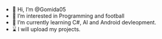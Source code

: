 - 👋 Hi, I’m @Gomida05
- 👀 I’m interested in Programming and football
- 🌱 I’m currently learning C#, AI and Android devleopment.
- ⌛ I will upload my projects.

